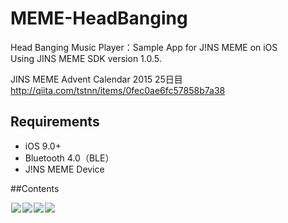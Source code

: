 # MEME-HeadBanging

Head Banging Music Player：Sample App for J!NS MEME on iOS  
Using JINS MEME SDK version 1.0.5.

JINS MEME Advent Calendar 2015 25日目
http://qiita.com/tstnn/items/0fec0ae6fc57858b7a38

## Requirements

- iOS 9.0+
- Bluetooth 4.0（BLE）
- J!NS MEME Device



##Contents

<img src="https://github.com/takaishota/MEME-HeadBanging/tree/master/ResourcesForREADME/thumb_IMG_4001_1024.jpg" align="left" hspace="1"><img src="https://github.com/takaishota/MEME-HeadBanging/tree/master/ResourcesForREADME/thumb_IMG_3999_1024.jpg" align="left" hspace="1"><img src="https://github.com/takaishota/MEME-HeadBanging/tree/master/ResourcesForREADME/thumb_IMG_3998_1024.jpg" align="left" hspace="1"><img src="https://github.com/takaishota/MEME-HeadBanging/tree/master/ResourcesForREADME/thumb_IMG_3996_1024.jpg" align="left" hspace="1">


<br clear="both">
